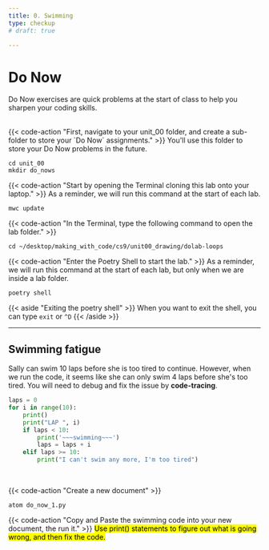 ```yaml
---
title: 0. Swimming
type: checkup
# draft: true

---
```

# Do Now

Do Now exercises are quick problems at the start of class to help you sharpen your coding skills.

<br>
{{< code-action "First, navigate to your unit_00 folder, and create a sub-folder to store your `Do Now` assignments." >}} You'll use this folder to store your Do Now problems in the future.

```shell
cd unit_00
mkdir do_nows
```

{{< code-action "Start by opening the Terminal cloning this lab onto your laptop." >}} As a reminder, we will run this command at the start of each lab.
```shell
mwc update
```
{{< code-action "In the Terminal, type the following command to open the lab folder." >}}
```shell
cd ~/desktop/making_with_code/cs9/unit00_drawing/dolab-loops
``` 

{{< code-action "Enter the Poetry Shell to start the lab." >}} As a reminder, we will run this command at the start of each lab, but only when we are inside a lab folder.
```shell
poetry shell
```
{{< aside "Exiting the poetry shell" >}}
When you want to exit the shell, you can type `exit` or `^D`
{{< /aside >}}

---

## Swimming fatigue
Sally can swim 10 laps before she is too tired to continue. However, when we run the code, it seems like she can only swim 4 laps before she's too tired. You will need to debug and fix the issue by <b>code-tracing</b>.

```python
laps = 0
for i in range(10):
    print()
    print("LAP ", i)
    if laps < 10:
        print('~~~swimming~~~')
        laps = laps + i
    elif laps >= 10:
        print("I can't swim any more, I'm too tired")
```
<br>

{{< code-action "Create a new document" >}}
```shell
atom do_now_1.py
```

{{< code-action "Copy and Paste the swimming code into your new document, the run it." >}} <mark> Use print() statements to figure out what is going wrong, and then fix the code. </mark>
